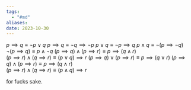 ```yaml
---
tags:
  - "#md"
aliases: 
date: 2023-10-30
---
```

$p \implies q \equiv \neg p \lor q$ 
$p \implies q \equiv \neg q \implies \neg p$
$p \lor q \equiv \neg p \implies q$
$p \land q \equiv \neg(p \implies \neg q)$ 
$\neg (p \implies q) \equiv p \land \neg q$ 
$(p \implies q) \land (p \implies r) \equiv p \implies (q \land r)$     
$(p \implies r) \land (q \implies r) \equiv (p \lor q) \implies r$ 
$(p \implies q) \lor (p \implies r) \equiv p \implies (q \lor r)$ 
$(p \implies q) \land (p \implies r) \equiv p \implies (q \land r)$     
$(p \implies r) \land (q \implies r) \equiv (p \land q) \implies r$

for fucks sake.
